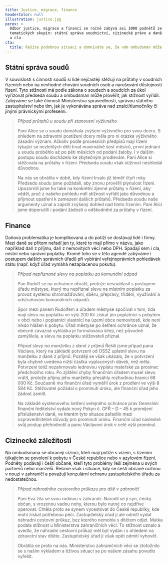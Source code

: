 ```yaml
---
title: Justice, migrace, finance
headerColor: null
illustration: justice.jpg
perex: >
  Odbor justice, migrace a financí se ročně zabývá asi 1000 podnětů ze tří
  tematických skupin: státní správa soudnictví, cizinecké právo a daně, poplatky
  a cla
cta:
  title: Řešíte podobnou situaci a domníváte se, že vám ombudsman může pomoct?
---
```


## Státní správa soudů

V souvislosti s činností soudů si lidé nejčastěji stěžují na průtahy v soudních řízeních nebo na nevhodné chování soudních osob a narušování důstojnosti řízení. Tyto stížnosti má podle zákona o soudech a soudcích za úkol vyřizovat předseda soudu a ombudsman může prověřit, jak stížnost vyřídil. Zabýváme se také činností Ministerstva spravedlnosti, správou státního zastupitelství nebo tím, jak je vykonávána správa nad znalci/tlumočníky či jinými právnickými profesemi.

> _Případ průtahů u soudu při stanovení výživného_
>
> Paní Alice se u soudu domáhala zvýšení výživného pro svou dceru. S ohledem na zdravotní postižení dcery měla pro ni otázka výživného zásadní význam. Ačkoliv podle procesních předpisů mají řízení týkající se nezletilých dětí trvat maximálně šest měsíců, první jednání u soudu proběhlo až po pěti měsících od podání žaloby. I v dalším postupu soudu docházelo ke zbytečným prodlevám. Paní Alice si stěžovala na průtahy v řízení. Předseda soudu však stížnost neshledal důvodnou.
>
> Na nás se obrátila v době, kdy řízení trvalo již téměř čtyři roky. Předsedu soudu jsme požádali, aby znovu prověřil plynulost řízení. Upozornili jsme ho také na konkrétní zjevné průtahy v řízení, aby věděl, proč z našeho pohledu měl stížnost vyřídit jako důvodnou a přijmout opatření k zamezení dalších průtahů. Předseda soudu naše argumenty uznal a zajistil zvýšený dohled nad tímto řízením. Paní Alici jsme doporučili i podání žádosti o odškodnění za průtahy v řízení.

## Finance

Daňová problematika je komplikovaná a do potíží se dostávají lidé i firmy. Mezi daně se přitom neřadí jen ty, které to mají přímo v názvu, jako například daň z příjmu, daň z nemovitých věcí nebo DPH. Spadají sem i cla, místní nebo správní poplatky. Kromě toho se v této agendě zabýváme i postupem dalších správních úřadů při vybírání veřejnoprávních pohledávek státu (např. když úřad vymáhá nezaplacenou pokutu).

> _Případ nepřiznané slevy na poplatku za komunální odpad_
>
> Pan Rudolf se na ochránce obrátil, protože nesouhlasil s postupem úřadu městyse, který mu nepřiznal slevu na místním poplatku za provoz systému shromažďování, sběru, přepravy, třídění, využívání a odstraňování komunálních odpadů.
>
> Spor mezi panem Rudolfem a úřadem městyse spočíval v tom, zda mají slevu na poplatku ve výši 200 Kč získat jen poplatníci s pobytem v obci nebo i poplatníci vlastnící na území obce nemovitosti, kde není nikdo hlášen k pobytu. Úřad městyse po šetření ochránce uznal, že obecně závazná vyhláška je formulována šířeji, než původně zamýšlela, a slevu na poplatku stěžovateli přiznal.

> _Případ slevy na manželku z daně z příjmů_
> Řešili jsme případ pana Václava, který na základě potvrzení od OSSZ uplatnil slevu na manželku z daně z příjmů. Později se však ukázalo, že v potvrzení byla chybně uvedena nižší částka vyplacených dávek, než měla. Potvrzení totiž nezahrnovalo lednovou výplatu mateřské za prosinec předchozího roku. Po zjištění chyby finančním úřadem musel slevu vrátit, protože příjmy jeho manželky přesáhly rozhodnou hranici 68 000 Kč. Současně mu finanční úřad vyměřil úrok z prodlení ve výši 8 584 Kč. Stěžovatel požádal o prominutí úroku, ale finanční úřad jeho žádost zamítl.
>
> Na základě systémového šetření veřejného ochránce práv Generální finanční ředitelství vydalo nový Pokyn č. GFŘ – D – 45 k promíjení příslušenství daně, ve kterém tyto situace zařadilo mezi ospravedlnitelné důvody pro prominutí úroku. Finanční úřad následně svůj postup přehodnotil a panu Václavovi úrok v celé výši prominul.

## Cizinecké záležitosti

Na ombudsmana se obracejí cizinci, kteří mají potíže s vízem, s řízením týkajícím se povolení k pobytu v České republice nebo v azylovém řízení. Podněty podávají i čeští občané, kteří tyto problémy řeší zejména u svých partnerů nebo manželů. Řešíme však i situace, kdy se čeští občané ocitnou v nouzi v zahraničí a považují konzulární ochranu zastupitelského úřadu za nedostatečnou.

> _Případ náhradního cestovního průkazu pro dítě v zahraničí_
>
> Paní Eva žila se svou rodinou v zahraničí. Narodil se jí syn, český občan, s vrozenou vadou nohy, kterou bylo nutné co nejdříve operovat. Chtěla proto se synem vycestovat do České republiky, kde mohl získat potřebnou péči. Zastupitelský úřad jí ale odmítl vydat náhradní cestovní průkaz, bez kterého nemohla s dítětem odjet. Matka podala stížnost u Ministerstva zahraničních věcí. To stížnost uznalo a uvedlo, že náhradní cestovní průkaz měl být vydán i s ohledem na zdravotní stav dítěte. Zastupitelský úřad jí však opět odmítl vyhovět.
>
> Obrátila se proto na nás. Ministerstvo zahraničních věcí se ztotožnilo se s naším výkladem a tíživou situaci se po našem zásahu povedlo vyřešit.

